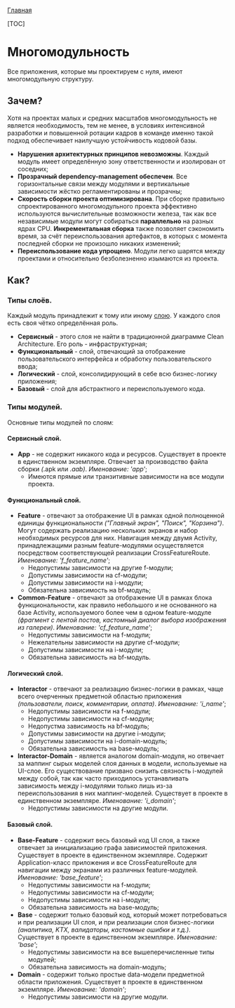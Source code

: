 [Главная](../../main.md)

[TOC]

# Многомодульность

Все приложения, которые мы проектируем с нуля, имеют многомодульную
структуру.

## Зачем?

Хотя на проектах малых и средних масштабов многомодульность не является
необходимость, тем не менее, в условиях интенсивной разработки и
повышенной ротации кадров в команде именно такой подход обеспечивает
наилучшую устойчивость кодовой базы.
- <b>Нарушения архитектурных принципов невозможны</b>. Каждый модуль
имеет определённую зону ответственности и изолирован от соседних;
- <b>Прозрачный dependency-management обеспечен</b>. Все горизонтальные
связи между модулями и вертикальные зависимости жёстко регламентированы
и прозрачны;
- <b>Скорость сборки проекта оптимизирована</b>. При сборке правильно
спроектированного многомодульного проекта эффективно используются
вычислительные возможности железа, так как все независимые модули могут
собираться <b>параллельно</b> на разных ядрах CPU. <b>Инкрементальная
сборка</b> также позволяет сэкономить время, за счёт переиспользования
артефактов, в которых с момента последней сборки не произошло никаких
изменений;
- <b>Переиспользование кода упрощено</b>. Модули легко шарятся между
проектами и относительно безболезненно изымаются из проекта.

## Как?
### Типы слоёв.

Каждый модуль принадлежит к тому или иному [слою](../architect.md). У
каждого слоя есть своя чётко определённая роль.

- <b>Сервисный</b> - этого слоя не найти в традиционной диаграмме Clean
Architecture. Его роль - инфраструктурная;
- <b>Функциональный</b> - слой, отвечающий за отображение
пользовательского интерфейса и обработку пользовательского ввода;
- <b>Логический</b> - слой, консолидирующий в себе всю бизнес-логику
приложения;
- <b>Базовый</b> - слой для абстрактного и переиспользуемого кода.

### Типы модулей.

Основные типы модулей по слоям:

#### Сервисный слой.
- <b>App</b> - не содержит никакого кода и ресурсов. Существует в
проекте в единственном экземпляре. Отвечает за производство файла сборки
*(*.apk или *.aab)*. *Именование: 'app'*;
  - Имеются прямые или транзитивные зависимости на все модули проекта.

#### Функциональный слой.
- <b>Feature</b> - отвечают за отображение UI в рамках одной полноценной
единицы функциональности *("Главный экран", "Поиск", "Корзина")*. Могут
содержать реализацию нескольких экранов и набор необходимых ресурсов для
них. Навигация между двумя Activity, принадлежащими разным
feature-модулями осуществляется посредством соответствующей реализации
CrossFeatureRoute. *Именование: 'f_feature_name'*;
  - Недопустимы зависимости на другие f-модули;
  - Допустимы зависимости на cf-модули;
  - Допустимы зависимости на i-модули;
  - Обязательна зависимость на bf-модуль;
- <b>Common-Feature</b> - отвечают за отображение UI в рамках блока
функциональности, как правило небольшого и не основанного на базе
Activity, используемого более чем в одном feature-модуле *(фрагмент с
лентой постов, кастомный диалог выбора изображения из галереи)*.
*Именование: 'cf_feature_name'*;
  - Недопустимы зависимости на f-модули;
  - Нежелательны зависимости на другие cf-модули;
  - Допустимы зависимости на i-модули;
  - Обязательна зависимость на bf-модуль.

#### Логический слой.
- <b>Interactor</b> - отвечают за реализацию бизнес-логики в рамках,
чаще всего очерченных предметной областью приложения *(пользователи,
поиск, комментарии, оплата)*. *Именование: 'i_name'*;
  - Недопустимы зависимости на f-модули;
  - Недопустимы зависимости на cf-модули;
  - Недопустма зависимость на bf-модуль;
  - Допустимы зависимости на другие i-модули;
  - Допустимы зависимости на i-domain-модуль;
  - Обязательна зависимость на base-модуль;
- <b>Interactor-Domain</b> - является аналогом domain-модуля, но
отвечает за маппинг сырых моделей слоя данных в модели, используемые на
UI-слое. Его существование призвано снизить связность i-модулей между
собой, так как часто приходилось устанавливать зависимость между
i-модулями только лишь из-за переиспользования в них маппинг-моделей.
Существует в проекте в единственном экземпляре. *Именование: 'i_domain'*;
  - Недопустимы зависимости на другие модули.

#### Базовый слой.
- <b>Base-Feature</b> - содержит весь базовый код UI слоя, а также
отвечает за инициализацию графа зависимостей приложения. Существует в
проекте в единственном экземпляре. Содержит Application-класс
приложения и все CrossFeatureRoute для навигации между экранами из
различных feature-модулей. *Именование: 'base_feature'*;
  - Недопустимы зависимости на f-модули;
  - Недопустимы зависимости на cf-модули;
  - Недопустимы зависимости на i-модули;
  - Обязательна зависимость на base-модуль;
- <b>Base</b> - содержит только базовый код, который может потребоваться
и при реализации UI слоя, и при реализации слоя бизнес-логики
*(аналитика, KTX, валидаторы, кастомные ошибки и т.д.)*. Существует в
проекте в единственном экземпляре. *Именование: 'base'*;
  - Недопустимы зависимости на все вышеперечисленные типы модулей;
  - Обязательна зависимость на domain-модуль;
- <b>Domain</b> - содержит только простые data-модели предметной области
приложения. Существует в проекте в единственном экземпляре. *Именование:
'domain'*;
  - Недопустимы зависимости на другие модули.
